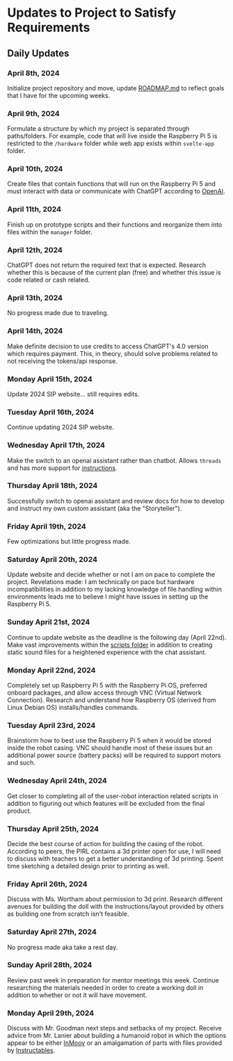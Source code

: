 # Updates to Project to Satisfy Requirements

## Daily Updates

### April 8th, 2024

Initialize project repository and move, update [ROADMAP.md](ROADMAP.md) to reflect goals that I have for the upcoming weeks.

### April 9th, 2024

Formulate a structure by which my project is separated through paths/folders. For example, code that will live inside the Raspberry Pi 5 is restricted to the `/hardware` folder while web app exists within `svelte-app` folder.

### April 10th, 2024

Create files that contain functions that will run on the Raspberry Pi 5 and must interact with data or communicate with ChatGPT according to [OpenAI](https://platform.openai.com/docs/guides/text-generation).

### April 11th, 2024

Finish up on prototype scripts and their functions and reorganize them into files within the `manager` folder.

### April 12th, 2024

ChatGPT does not return the required text that is expected. Research whether this is because of the current plan (free) and whether this issue is code related or cash related.

### April 13th, 2024

No progress made due to traveling.

### April 14th, 2024

Make definite decision to use credits to access ChatGPT's 4.0 version which requires payment. This, in theory, should solve problems related to not receiving the tokens/api response.

### Monday April 15th, 2024

Update 2024 SIP website... still requires edits.

### Tuesday April 16th, 2024

Continue updating 2024 SIP website.

### Wednesday April 17th, 2024

Make the switch to an openai assistant rather than chatbot. Allows `threads` and has more support for [instructions](https://platform.openai.com/docs/assistants/how-it-works).

### Thursday April 18th, 2024

Successfully switch to openai assistant and review docs for how to develop and instruct my own custom assistant (aka the "Storyteller").

### Friday April 19th, 2024

Few optimizations but little progress made.

### Saturday April 20th, 2024

Update website and decide whether or not I am on pace to complete the project. Revelations made: I am technically on pace but hardware incompatibilities in addition to my lacking knowledge of file handling within environments leads me to believe I might have issues in setting up the Raspberry Pi 5.

### Sunday April 21st, 2024

Continue to update website as the deadline is the following day (April 22nd). Make vast improvements within the [scripts folder](project/hardware/manager/scripts) in addition to creating static sound files for a heightened experience with the chat assistant.

### Monday April 22nd, 2024

Completely set up Raspberry Pi 5 with the Raspberry Pi OS, preferred onboard packages, and allow access through VNC (Virtual Network Connection). Research and understand how Raspberry OS (derived from Linux Debian OS) installs/handles commands.

### Tuesday April 23rd, 2024

Brainstorm how to best use the Raspberry Pi 5 when it would be stored inside the robot casing. VNC should handle most of these issues but an additional power source (battery packs) will be required to support motors and such.

### Wednesday April 24th, 2024

Get closer to completing all of the user-robot interaction related scripts in addition to figuring out which features will be excluded from the final product.

### Thursday April 25th, 2024

Decide the best course of action for building the casing of the robot. According to peers, the PIRL contains a 3d printer open for use, I will need to discuss with teachers to get a better understanding of 3d printing. Spent time sketching a detailed design prior to printing as well.

### Friday April 26th, 2024

Discuss with Ms. Wortham about permission to 3d print. Research different avenues for building the doll with the instructions/layout provided by others as building one from scratch isn't feasible.

### Saturday April 27th, 2024

No progress made aka take a rest day.

### Sunday April 28th, 2024

Review past week in preparation for mentor meetings this week. Continue researching the materials needed in order to create a working doll in addition to whether or not it will have movement.

### Monday April 29th, 2024

Discuss with Mr. Goodman next steps and setbacks of my project. Receive advice from Mr. Lanier about building a humanoid robot in which the options appear to be either [InMoov](https://inmoov.fr) or an amalgamation of parts with files provided by [Instructables](https://instructables.com).